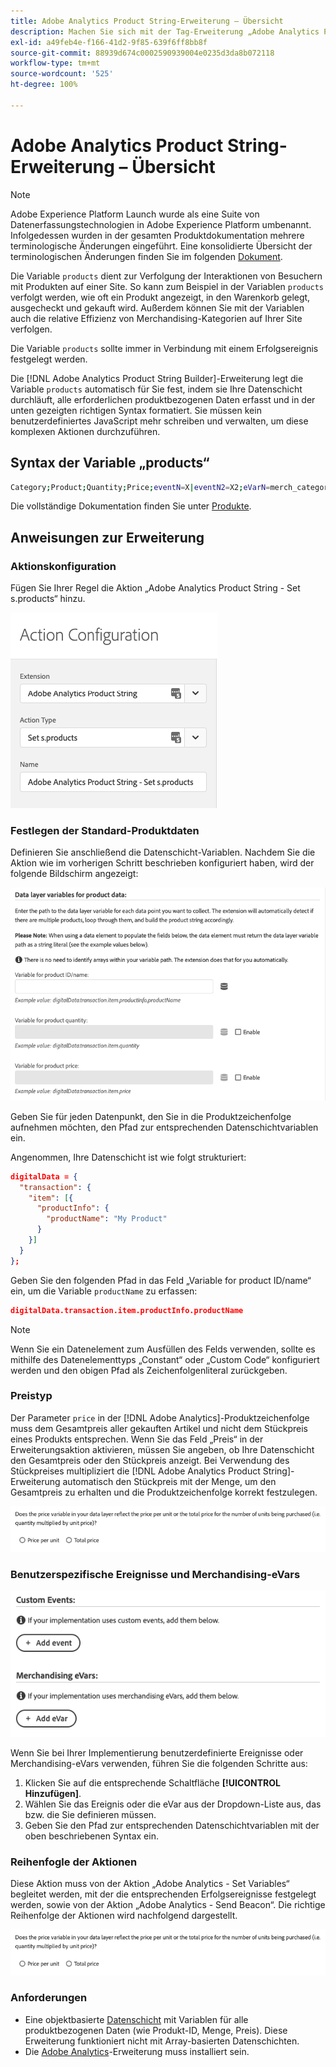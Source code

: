 ```yaml
---
title: Adobe Analytics Product String-Erweiterung – Übersicht
description: Machen Sie sich mit der Tag-Erweiterung „Adobe Analytics Product String“ in Adobe Experience Platform vertraut.
exl-id: a49feb4e-f166-41d2-9f85-639f6ff8bb8f
source-git-commit: 88939d674c0002590939004e0235d3da8b072118
workflow-type: tm+mt
source-wordcount: '525'
ht-degree: 100%

---
```


# Adobe Analytics Product String-Erweiterung – Übersicht

>[!NOTE]
>
>Adobe Experience Platform Launch wurde als eine Suite von Datenerfassungstechnologien in Adobe Experience Platform umbenannt. Infolgedessen wurden in der gesamten Produktdokumentation mehrere terminologische Änderungen eingeführt. Eine konsolidierte Übersicht der terminologischen Änderungen finden Sie im folgenden [Dokument](../../../term-updates.md).

Die Variable `products` dient zur Verfolgung der Interaktionen von Besuchern mit Produkten auf einer Site. So kann zum Beispiel in der Variablen `products` verfolgt werden, wie oft ein Produkt angezeigt, in den Warenkorb gelegt, ausgecheckt und gekauft wird. Außerdem können Sie mit der Variablen auch die relative Effizienz von Merchandising-Kategorien auf Ihrer Site verfolgen.

Die Variable `products` sollte immer in Verbindung mit einem Erfolgsereignis festgelegt werden.

Die [!DNL Adobe Analytics Product String Builder]-Erweiterung legt die Variable `products` automatisch für Sie fest, indem sie Ihre Datenschicht durchläuft, alle erforderlichen produktbezogenen Daten erfasst und in der unten gezeigten richtigen Syntax formatiert. Sie müssen kein benutzerdefiniertes JavaScript mehr schreiben und verwalten, um diese komplexen Aktionen durchzuführen.

## Syntax der Variable „products“

```bash
Category;Product;Quantity;Price;eventN=X|eventN2=X2;eVarN=merch_category|eVarN2=merch_category2
```

Die vollständige Dokumentation finden Sie unter [Produkte](https://experienceleague.adobe.com/docs/analytics/implementation/vars/page-vars/products.html?lang=de).

## Anweisungen zur Erweiterung

### Aktionskonfiguration

Fügen Sie Ihrer Regel die Aktion „Adobe Analytics Product String - Set s.products“ hinzu.

![Aktionskonfiguration](./images/screenshot-action-config.png)

### Festlegen der Standard-Produktdaten

Definieren Sie anschließend die Datenschicht-Variablen. Nachdem Sie die Aktion wie im vorherigen Schritt beschrieben konfiguriert haben, wird der folgende Bildschirm angezeigt:

![Standardfelder](./images/screenshot-standard-fields.png)

Geben Sie für jeden Datenpunkt, den Sie in die Produktzeichenfolge aufnehmen möchten, den Pfad zur entsprechenden Datenschichtvariablen ein.

Angenommen, Ihre Datenschicht ist wie folgt strukturiert:

```json
digitalData = {
  "transaction": {
    "item": [{
      "productInfo": {
        "productName": "My Product"
      }
    }]
  }
};
```

Geben Sie den folgenden Pfad in das Feld „Variable for product ID/name“ ein, um die Variable `productName` zu erfassen:

```json
digitalData.transaction.item.productInfo.productName
```

>[!NOTE]
>
>Wenn Sie ein Datenelement zum Ausfüllen des Felds verwenden, sollte es mithilfe des Datenelementtyps „Constant“ oder „Custom Code“ konfiguriert werden und den obigen Pfad als Zeichenfolgenliteral zurückgeben.

### Preistyp

Der Parameter `price` in der [!DNL Adobe Analytics]-Produktzeichenfolge muss dem Gesamtpreis aller gekauften Artikel und nicht dem Stückpreis eines Produkts entsprechen. Wenn Sie das Feld „Preis“ in der Erweiterungsaktion aktivieren, müssen Sie angeben, ob Ihre Datenschicht den Gesamtpreis oder den Stückpreis anzeigt. Bei Verwendung des Stückpreises multipliziert die [!DNL Adobe Analytics Product String]-Erweiterung automatisch den Stückpreis mit der Menge, um den Gesamtpreis zu erhalten und die Produktzeichenfolge korrekt festzulegen.

![Preistyp](./images/screenshot-price-type.png)

### Benutzerspezifische Ereignisse und Merchandising-eVars

![Ereignisse und eVars](./images/screenshot-events-evars.png)

Wenn Sie bei Ihrer Implementierung benutzerdefinierte Ereignisse oder Merchandising-eVars verwenden, führen Sie die folgenden Schritte aus:

1. Klicken Sie auf die entsprechende Schaltfläche **[!UICONTROL Hinzufügen]**.
1. Wählen Sie das Ereignis oder die eVar aus der Dropdown-Liste aus, das bzw. die Sie definieren müssen.
1. Geben Sie den Pfad zur entsprechenden Datenschichtvariablen mit der oben beschriebenen Syntax ein.

### Reihenfogle der Aktionen

Diese Aktion muss von der Aktion „Adobe Analytics - Set Variables“ begleitet werden, mit der die entsprechenden Erfolgsereignisse festgelegt werden, sowie von der Aktion „Adobe Analytics - Send Beacon“. Die richtige Reihenfolge der Aktionen wird nachfolgend dargestellt.

![Standardfelder](./images/screenshot-price-type.png)

### Anforderungen

* Eine objektbasierte [Datenschicht](https://theblog.adobe.com/data-layers-buzzword-best-practice/) mit Variablen für alle produktbezogenen Daten (wie Produkt-ID, Menge, Preis). Diese Erweiterung funktioniert nicht mit Array-basierten Datenschichten.
* Die [Adobe Analytics](../analytics/overview.md)-Erweiterung muss installiert sein.
